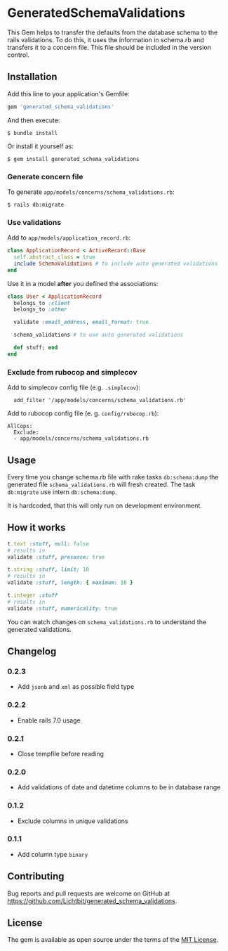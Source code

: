# GeneratedSchemaValidations

This Gem helps to transfer the defaults from the database schema to the rails validations. To do this, it uses the information in schema.rb and transfers it to a concern file. This file should be included in the version control.

## Installation

Add this line to your application's Gemfile:

```ruby
gem 'generated_schema_validations'
```

And then execute:

    $ bundle install

Or install it yourself as:

    $ gem install generated_schema_validations


### Generate concern file

To generate `app/models/concerns/schema_validations.rb`:

    $ rails db:migrate

### Use validations

Add to `app/models/application_record.rb`:

```ruby
class ApplicationRecord < ActiveRecord::Base
  self.abstract_class = true
  include SchemaValidations # to include auto generated validations
end
```

Use it in a model **after** you defined the associations:

```ruby
class User < ApplicationRecord
  belongs_to :client
  belongs_to :other

  validate :email_address, email_format: true

  schema_validations # to use auto generated validations

  def stuff; end
end
```

### Exclude from rubocop and simplecov

Add to simplecov config file (e.g. `.simplecov`):

```
  add_filter '/app/models/concerns/schema_validations.rb'
```

Add to rubocop config file (e. g. `config/rubocop.rb`):

```
AllCops:
  Exclude:
  - app/models/concerns/schema_validations.rb
```


## Usage

Every time you change schema.rb file with rake tasks `db:schema:dump` the generated file `schema_validations.rb` will fresh created. The task `db:migrate` use intern `db:schema:dump`.

It is hardcoded, that this will only run on development environment.


## How it works

```ruby
t.text :stuff, null: false
# results in
validate :stuff, presence: true

t.string :stuff, limit: 10
# results in
validate :stuff, length: { maximum: 10 }

t.integer :stuff
# results in
validate :stuff, numericality: true
```

You can watch changes on `schema_validations.rb` to understand the generated validations.

## Changelog

### 0.2.3

* Add `jsonb` and `xml` as possible field type

### 0.2.2

* Enable rails 7.0 usage

### 0.2.1

* Close tempfile before reading

### 0.2.0

* Add validations of date and datetime columns to be in database range

### 0.1.2

* Exclude columns in unique validations

### 0.1.1

* Add column type `binary`

## Contributing

Bug reports and pull requests are welcome on GitHub at https://github.com/Lichtbit/generated_schema_validations.


## License

The gem is available as open source under the terms of the [MIT License](https://opensource.org/licenses/MIT).
